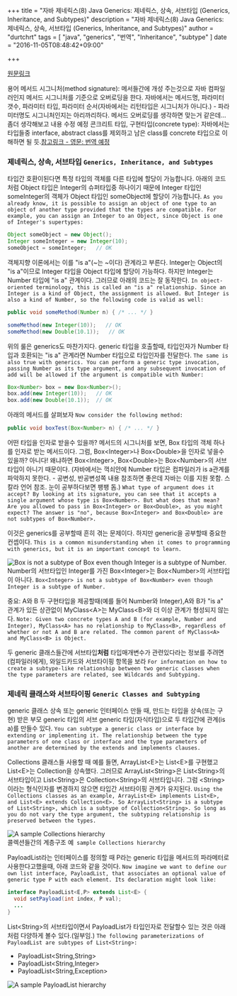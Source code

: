 +++
title = "자바 제네릭스(8) Java Generics: 제네릭스, 상속, 서브타입 (Generics, Inheritance, and Subtypes)"
description = "자바 제네릭스(8) Java Generics: 제네릭스, 상속, 서브타입 (Generics, Inheritance, and Subtypes)"
author = "durtchrt"
tags = [ "java", "generics", "번역", "Inheritance", "subtype"  ]
date = "2016-11-05T08:48:42+09:00"

+++

[원문링크](https://docs.oracle.com/javase/tutorial/java/generics/inheritance.html)

용어 
메서드 시그니처(method signature): 메서들간에 개성 주는것으로 자바 컴파일러인지 메서드 시그니처를 기준으로 오버로딩을 한다.  자바에서는 메서드명, 파라미터 갯수, 파라미터 타입, 파라미터 순서(자바에서는 리턴타입은 시그니처가 아니다.) - 파라미터명도 시그니처인지는 아리까리하다. 메서드 오버로딩를 생각하면 맞는거 같은데... 좀더 생각해보고 내용 수정 예정
콘크리트 타입, 구현타입(concrete type): 자바에서는 타입들중 interface, abstract class를 제외하고 남은 class를 concrete 타입으로 이해하면 될 듯.[참고링크 - 영문: 번역 예정](http://dreuarchive.cra.org/2002/heise/typeComp.html)

### 제네릭스, 상속, 서브타입 `Generics, Inheritance, and Subtypes`

타입간 호환이된다면 특정 타입의 객체를 다른 타입에 할당이 가능합니다. 아래의 코드처럼 Object 타입은 Integer의 슈퍼타입중 하나이기 때문에 Integer 타입인 someInteger의 객체가 Object 타입인 someObject에 할당이 가능합니다.
`As you already know, it is possible to assign an object of one type to an object of another type provided that the types are compatible. For example, you can assign an Integer to an Object, since Object is one of Integer's supertypes:`

```java
Object someObject = new Object();
Integer someInteger = new Integer(10);
someObject = someInteger;   // OK
```

객체지향 이론에서는 이를 "is a"(~는 ~이다) 관계라고 부른다. Integer는 Object의 "is a"이므로 Integer 타입을 Object 타입에 할당이 가능하다. 하지만 Integer는 Number 타입에 "is a" 관계이다. 그러므로 아래의 코드는 잘 동작한다.
`In object-oriented terminology, this is called an "is a" relationship. Since an Integer is a kind of Object, the assignment is allowed. But Integer is also a kind of Number, so the following code is valid as well:`

```java
public void someMethod(Number n) { /* ... */ }

someMethod(new Integer(10));   // OK
someMethod(new Double(10.1));   // OK
```

위의 룰은 generics도 마찬가지다. generic 타입을 호출할때, 타입인자가 Number 타입과 호환되는 "is a" 관계라면 Number 타입으로 타입인자를 전달한다.
`The same is also true with generics. You can perform a generic type invocation, passing Number as its type argument, and any subsequent invocation of add will be allowed if the argument is compatible with Number:`

```java
Box<Number> box = new Box<Number>();
box.add(new Integer(10));   // OK
box.add(new Double(10.1));  // OK
```

아래의 메서드를 살펴보자
`Now consider the following method:`

```java
public void boxTest(Box<Number> n) { /* ... */ }
```

어떤 타입을 인자로 받을수 있을까? 메서드의 시그니처를 보면, Box<Number> 타입의 객체 하나를 인자로 받는 메서드이다. 그럼, Box\<Integer\>나 Box\<Double\>을 인자로 넣을수 있을까? 아니다! 왜냐하면 Box\<Integer\>, Box\<Double\>는 Box\<Number\>의 서브타입이 아니기 때문이다. (자바에서는 꺽쇠안에 Number 타입은 컴파일러가 is a관계를 파악하지 못한다. - 공변성, 반공변성쪽 내용 참조하면 좋은데 자바는 이를 지원 못함. 스칼라 언어 참조. 눈이 공부하다보면 팽팽 돔.)
`What type of argument does it accept? By looking at its signature, you can see that it accepts a single argument whose type is Box<Number>. But what does that mean? Are you allowed to pass in Box<Integer> or Box<Double>, as you might expect? The answer is "no", because Box<Integer> and Box<Double> are not subtypes of Box<Number>.`

이것은 generics를 공부할때 흔히 겪는 문제이다. 하지만 generic을 공부할때 중요한 컨셉이다.
`This is a common misunderstanding when it comes to programming with generics, but it is an important concept to learn.`

![Box<Integer> is not a subtype of Box<Number> even though Integer is a subtype of Number.](../8-1.gif)
<br>
Number의 서브타입인 Integer를 가진 Box\<Integer\>는 Box\<Number\>의 서브타입이 아니다.
`Box<Integer> is not a subtype of Box<Number> even though Integer is a subtype of Number.`

중요:  A와 B 두 구현타입을 제공할때(예를 들어 Number와 Integer),A와 B가 "is a" 관계가 있든 상관없이  MyClass\<A\>는 MyClass\<B\>와 더 이상 관계가 형성되지 않는다.
`Note: Given two concrete types A and B (for example, Number and Integer), MyClass<A> has no relationship to MyClass<B>, regardless of whether or not A and B are related. The common parent of MyClass<A> and MyClass<B> is Object.`

두 generic 클래스들간에 서브타입**처럼** 타입매개변수가 관련있다라는 정보를 주려면(컴파일러에게), 와일드카드와 서브타이핑 항목을 보라
`For information on how to create a subtype-like relationship between two generic classes when the type parameters are related, see Wildcards and Subtyping.`


### 제네릭 클래스와 서브타이핑 `Generic Classes and Subtyping`

generic 클래스 상속 또는 generic 인터페이스 만들 때, 만드는 타입을 상속(또는 구현) 받은 부모  generic 타입의 서브 generic 타입(자식타입)으로 두 타입간에 관계(is a)를 만들수 있다.
`You can subtype a generic class or interface by extending or implementing it. The relationship between the type parameters of one class or interface and the type parameters of another are determined by the extends and implements clauses.`

Collections 클래스들 사용할 때 예를 들면,  ArrayList\<E\>는 List\<E\>를 구현했고 List\<E\>는 Collection을 상속했다. 그러므로 ArrayList\<String\>은 List\<String\>의 서브타입이고 List\<String\>은 Collection\<String\>의 서브타입니다. 그럼 \<String\>이라는 형식인자를 변경하지 않으면 타입간 서브타이핑 관계가 유지된다.
`Using the Collections classes as an example, ArrayList<E> implements List<E>, and List<E> extends Collection<E>. So ArrayList<String> is a subtype of List<String>, which is a subtype of Collection<String>. So long as you do not vary the type argument, the subtyping relationship is preserved between the types.`

![A sample Collections hierarchy](../8-2.gif)
<br>
콜렉션들간의 계층구조 예` sample Collections hierarchy`

PayloadList라는 인터페이스를 정의할 때 P라는 generic 타입을 메서드의 파라메터로 사용한다고했을때, 아래 코드와 같을 것이다.
`Now imagine we want to define our own list interface, PayloadList, that associates an optional value of generic type P with each element. Its declaration might look like:`

```java
interface PayloadList<E,P> extends List<E> {
  void setPayload(int index, P val);
  ...
}
```

List\<String\>의 서브타입이면서 PayloadList가 타입인자로 전달할수 있는 것은 아래처럼 다양하게 볼수 있다.(일부임.)
`The following parameterizations of PayloadList are subtypes of List<String>:`

- PayloadList<String,String>
- PayloadList<String,Integer>
- PayloadList<String,Exception>

![A sample PayloadList hierarchy](../8-3.gif)

